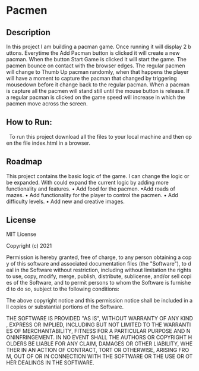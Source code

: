# Pacmen

## Description
In this project I am building a pacman game. Once running it will display 2 buttons. Everytime the Add Pacman button is clicked it will create a new pacman. When the button Start Game is clicked it will start the game.
	The pacmen bounce on contact with the browser edges. The regular pacmen will change to Thumb Up pacman randomly, when that happens the player will have a moment to capture the pacman that changed by triggering mousedown before it change back to the regular pacman. When a pacman is capture all the pacmen will stand still until the mouse button is release. If a regular pacman is clicked on the game speed will increase in which the pacmen move across the screen.


## How to Run:
  To run this project download all the files to your local machine and then open the file index.html in a browser.

## Roadmap
This project contains the basic logic of the game. I can change the logic or be expanded. With could expand the current logic by adding more functionality and features.
• Add food for the pacmen.
•Add roads of mazes.
• Add functionality for the player to control the pacmen.
• Add difficulty levels.
• Add new and creative images.


## License
MIT License

Copyright (c) 2021

Permission is hereby granted, free of charge, to any person obtaining a copy of this software and associated documentation files (the "Software"), to deal in the Software without restriction, including without limitation the rights to use, copy, modify, merge, publish, distribute, sublicense, and/or sell copies of the Software, and to permit persons to whom the Software is furnished to do so, subject to the following conditions:

The above copyright notice and this permission notice shall be included in all copies or substantial portions of the Software.

THE SOFTWARE IS PROVIDED "AS IS", WITHOUT WARRANTY OF ANY KIND, EXPRESS OR IMPLIED, INCLUDING BUT NOT LIMITED TO THE WARRANTIES OF MERCHANTABILITY, FITNESS FOR A PARTICULAR PURPOSE AND NONINFRINGEMENT. IN NO EVENT SHALL THE AUTHORS OR COPYRIGHT HOLDERS BE LIABLE FOR ANY CLAIM, DAMAGES OR OTHER LIABILITY, WHETHER IN AN ACTION OF CONTRACT, TORT OR OTHERWISE, ARISING FROM, OUT OF OR IN CONNECTION WITH THE SOFTWARE OR THE USE OR OTHER DEALINGS IN THE SOFTWARE.
